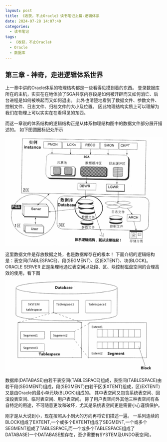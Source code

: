```yaml
---
layout: post
title: 《收获，不止Oracle》读书笔记上篇-逻辑体系
date: 2024-07-28 14:07:40
categories:
  - 读书笔记
tags:
  - 《收获，不止Oracle》
  - Oracle
  - 数据库
---
```


## 第三章 - 神奇，走进逻辑体系世界

上一章中讲的Oracle体系的物理结构都是一些看得见摸到着的东西。
登录数据库所在的主机，实实在在地体验了SGA共享内存段是如何被开辟而又如何消亡、后台进程是如何被唤起而又如何退出。
此外也清楚地看到了数据文件、参数文件、控制文件、日志文件、归档文件的大小及位置。
因此物理结构实质上可以理解为我们在物理上可以实实在在看得见的东西。

而这一章说的体系结构的逻辑结构正是从体系物理结构图中的数据文件部分展开描述的。
如下图圆圈标记处所示

![逻辑结构从此展开.png](../images/《收获，不止Oracle》读书笔记上篇-逻辑体系/逻辑结构从此展开.png)

这里数据文件是存放数据之处，也是数据库存在的根本！
下面介绍的逻辑结构是：表空间(TABLESPACE)、段(SEGMENT)、区(EXTENT)、块(BLOCK)。
ORACLE SERVER 正是条理地通过表空间以及段、区、块控制磁盘空间的合理高效的使用，看下图

![逻辑结构.png](../images/《收获，不止Oracle》读书笔记上篇-逻辑体系/体系逻辑结构.png)

数据库(DATABASE)由若干表空间(TABLESPACE)组成，表空间(TABLESPACE)由若干段(SEGMENT)组成，段(SEGMENT)由若干区(EXTENT)组成，区(EXTENT)又是由Oracle的最小单元块(BLOCK)组成的。
其中表空间又包含系统表空间、回滚段表空间、临时表空间、用户表空间。
除了用户表空间外其他三种表空间有各自特定的用途，不可随意更改和破坏，尤其是系统表空间更是需要小心谨慎保护。

刚才是从大说到小，现在按照从小到大的方向再将它们描述一遍。
一系列连续的BLOCK组成了EXTENT,一个或多个EXTENT组成了SEGMENT,一个或多个SEGMENT组成了TABLESPACE,而一个或多个TABLESPACE组成了DATABASE(一个DATABASE想存在，至少需要有SYSTEM及UNDO表空间)。

